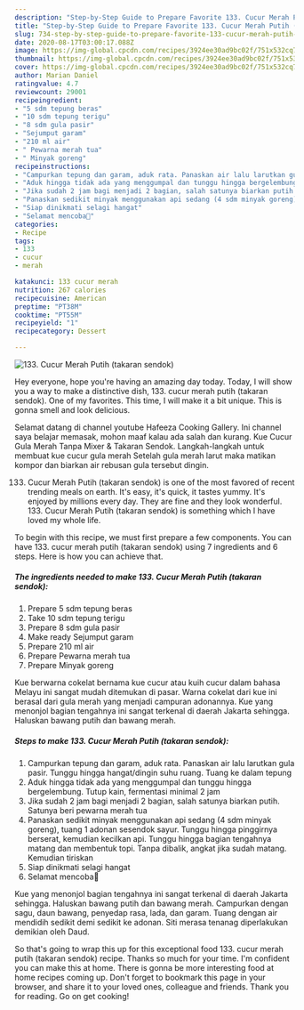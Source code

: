 ```yaml
---
description: "Step-by-Step Guide to Prepare Favorite 133. Cucur Merah Putih (takaran sendok)"
title: "Step-by-Step Guide to Prepare Favorite 133. Cucur Merah Putih (takaran sendok)"
slug: 734-step-by-step-guide-to-prepare-favorite-133-cucur-merah-putih-takaran-sendok
date: 2020-08-17T03:00:17.088Z
image: https://img-global.cpcdn.com/recipes/3924ee30ad9bc02f/751x532cq70/133-cucur-merah-putih-takaran-sendok-foto-resep-utama.jpg
thumbnail: https://img-global.cpcdn.com/recipes/3924ee30ad9bc02f/751x532cq70/133-cucur-merah-putih-takaran-sendok-foto-resep-utama.jpg
cover: https://img-global.cpcdn.com/recipes/3924ee30ad9bc02f/751x532cq70/133-cucur-merah-putih-takaran-sendok-foto-resep-utama.jpg
author: Marian Daniel
ratingvalue: 4.7
reviewcount: 29001
recipeingredient:
- "5 sdm tepung beras"
- "10 sdm tepung terigu"
- "8 sdm gula pasir"
- "Sejumput garam"
- "210 ml air"
- " Pewarna merah tua"
- " Minyak goreng"
recipeinstructions:
- "Campurkan tepung dan garam, aduk rata. Panaskan air lalu larutkan gula pasir. Tunggu hingga hangat/dingin suhu ruang. Tuang ke dalam tepung"
- "Aduk hingga tidak ada yang menggumpal dan tunggu hingga bergelembung. Tutup kain, fermentasi minimal 2 jam"
- "Jika sudah 2 jam bagi menjadi 2 bagian, salah satunya biarkan putih. Satunya beri pewarna merah tua"
- "Panaskan sedikit minyak menggunakan api sedang (4 sdm minyak goreng), tuang 1 adonan sesendok sayur. Tunggu hingga pinggirnya berserat, kemudian kecilkan api. Tunggu hingga bagian tengahnya matang dan membentuk topi. Tanpa dibalik, angkat jika sudah matang. Kemudian tiriskan"
- "Siap dinikmati selagi hangat"
- "Selamat mencoba💜"
categories:
- Recipe
tags:
- 133
- cucur
- merah

katakunci: 133 cucur merah 
nutrition: 267 calories
recipecuisine: American
preptime: "PT38M"
cooktime: "PT55M"
recipeyield: "1"
recipecategory: Dessert

---
```



![133. Cucur Merah Putih (takaran sendok)](https://img-global.cpcdn.com/recipes/3924ee30ad9bc02f/751x532cq70/133-cucur-merah-putih-takaran-sendok-foto-resep-utama.jpg)

Hey everyone, hope you're having an amazing day today. Today, I will show you a way to make a distinctive dish, 133. cucur merah putih (takaran sendok). One of my favorites. This time, I will make it a bit unique. This is gonna smell and look delicious.

Selamat datang di channel youtube Hafeeza Cooking Gallery. Ini channel saya belajar memasak, mohon maaf kalau ada salah dan kurang. Kue Cucur Gula Merah Tanpa Mixer &amp; Takaran Sendok. Langkah-langkah untuk membuat kue cucur gula merah Setelah gula merah larut maka matikan kompor dan biarkan air rebusan gula tersebut dingin.

133. Cucur Merah Putih (takaran sendok) is one of the most favored of recent trending meals on earth. It's easy, it's quick, it tastes yummy. It's enjoyed by millions every day. They are fine and they look wonderful. 133. Cucur Merah Putih (takaran sendok) is something which I have loved my whole life.


To begin with this recipe, we must first prepare a few components. You can have 133. cucur merah putih (takaran sendok) using 7 ingredients and 6 steps. Here is how you can achieve that.

<!--inarticleads1-->

##### The ingredients needed to make 133. Cucur Merah Putih (takaran sendok):

1. Prepare 5 sdm tepung beras
1. Take 10 sdm tepung terigu
1. Prepare 8 sdm gula pasir
1. Make ready Sejumput garam
1. Prepare 210 ml air
1. Prepare  Pewarna merah tua
1. Prepare  Minyak goreng


Kue berwarna cokelat bernama kue cucur atau kuih cucur dalam bahasa Melayu ini sangat mudah ditemukan di pasar. Warna cokelat dari kue ini berasal dari gula merah yang menjadi campuran adonannya. Kue yang menonjol bagian tengahnya ini sangat terkenal di daerah Jakarta sehingga. Haluskan bawang putih dan bawang merah. 

<!--inarticleads2-->

##### Steps to make 133. Cucur Merah Putih (takaran sendok):

1. Campurkan tepung dan garam, aduk rata. Panaskan air lalu larutkan gula pasir. Tunggu hingga hangat/dingin suhu ruang. Tuang ke dalam tepung
1. Aduk hingga tidak ada yang menggumpal dan tunggu hingga bergelembung. Tutup kain, fermentasi minimal 2 jam
1. Jika sudah 2 jam bagi menjadi 2 bagian, salah satunya biarkan putih. Satunya beri pewarna merah tua
1. Panaskan sedikit minyak menggunakan api sedang (4 sdm minyak goreng), tuang 1 adonan sesendok sayur. Tunggu hingga pinggirnya berserat, kemudian kecilkan api. Tunggu hingga bagian tengahnya matang dan membentuk topi. Tanpa dibalik, angkat jika sudah matang. Kemudian tiriskan
1. Siap dinikmati selagi hangat
1. Selamat mencoba💜


Kue yang menonjol bagian tengahnya ini sangat terkenal di daerah Jakarta sehingga. Haluskan bawang putih dan bawang merah. Campurkan dengan sagu, daun bawang, penyedap rasa, lada, dan garam. Tuang dengan air mendidih sedikit demi sedikit ke adonan. Siti merasa tenanag diperlakukan demikian oleh Daud. 

So that's going to wrap this up for this exceptional food 133. cucur merah putih (takaran sendok) recipe. Thanks so much for your time. I'm confident you can make this at home. There is gonna be more interesting food at home recipes coming up. Don't forget to bookmark this page in your browser, and share it to your loved ones, colleague and friends. Thank you for reading. Go on get cooking!
